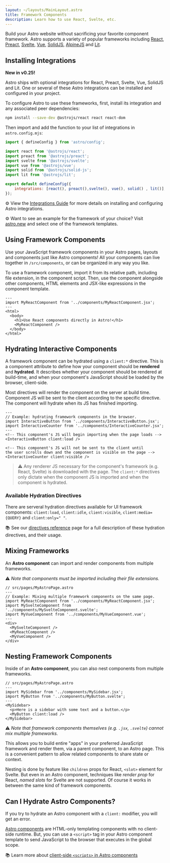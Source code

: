 ```yaml
---
layout: ~/layouts/MainLayout.astro
title: Framework Components
description: Learn how to use React, Svelte, etc.
---
```

Build your Astro website without sacrificing your favorite component framework. Astro supports a variety of popular frameworks including [React](https://reactjs.org/), [Preact](https://preactjs.com/), [Svelte](https://svelte.dev/), [Vue](https://vuejs.org/), [SolidJS](https://www.solidjs.com/), [AlpineJS](https://alpinejs.dev/) and [Lit](https://lit.dev/). 

## Installing Integrations

**New in v0.25!** 

Astro ships with optional integrations for React, Preact, Svelte, Vue, SolidJS and Lit. One or several of these Astro integrations can be installed and configured in your project.

To configure Astro to use these frameworks, first, install its integration and any associated peer dependencies:

```bash
npm install --save-dev @astrojs/react react react-dom
```

Then import and add the function to your list of integrations in `astro.config.mjs`:

```js
import { defineConfig } from 'astro/config';

import react from '@astrojs/react';
import preact from '@astrojs/preact';
import svelte from '@astrojs/svelte';
import vue from '@astrojs/vue';
import solid from '@astrojs/solid-js';
import lit from '@astrojs/lit';

export default defineConfig({
	integrations: [react(), preact(),svelte(), vue(), solid() , lit()],
});
```

⚙️ View the [Integrations Guide](/en/guides/integrations-guide) for more details on installing and configuring Astro integrations.

⚙️ Want to see an example for the framework of your choice? Visit [astro.new](https://astro.new) and select one of the framework templates.

## Using Framework Components

Use your JavaScript framework components in your Astro pages, layouts and components just like Astro components! All your components can live together in `/src/components`, or can be organized in any way you like.

To use a framework component, import it from its relative path, including file extension, in the component script. Then, use the component alongside other components, HTML elements and JSX-like expressions in the component template. 

```astro
---
import MyReactComponent from '../components/MyReactComponent.jsx';
---
<html>
  <body>
    <h1>Use React components directly in Astro!</h1>
    <MyReactComponent />
  </body>
</html>
```

## Hydrating Interactive Components

A framework component can be hydrated using a `client:*` directive. This is a component attribute to define how your component should be **rendered** and **hydrated**. It describes whether your component should be rendered at build-time, and when your component's JavaScript should be loaded by the browser, client-side.

Most directives will render the component on the server at build time. Component JS will be sent to the client according to the specific directive. The component will hydrate when its JS has finished importing.

```astro
---
// Example: hydrating framework components in the browser.
import InteractiveButton from '../components/InteractiveButton.jsx';
import InteractiveCounter from '../components/InteractiveCounter.jsx';
---
<!-- This component's JS will begin importing when the page loads -->
<InteractiveButton client:load />

<!-- This component's JS will not be sent to the client until 
the user scrolls down and the component is visible on the page -->
<InteractiveCounter client:visible />
```

>⚠️ Any renderer JS necessary for the component's framework (e.g. React, Svelte) is downloaded with the page. The `client:*` directives only dictate when the component JS is imported and when the component is hydrated.

### Available Hydration Directives

There are serveral hydration directives available for UI framework components: `client:load`, `client:idle`, `client:visible`, `client:media={QUERY}` and `client:only=" "`.

📚 See our [directives reference](/en/reference/directives-reference#ui-framework-components) page for a full description of these hydration directives, and their usage.

## Mixing Frameworks

An **Astro component** can import and render components from multiple frameworks.

⚠️ *Note that components must be imported including their file extensions.*
```astro
// src/pages/MyAstroPage.astro
---
// Example: Mixing multiple framework components on the same page.
import MyReactComponent from '../components/MyReactComponent.jsx';
import MySvelteComponent from '../components/MySvelteComponent.svelte';
import MyVueComponent from '../components/MyVueComponent.vue';
---
<div>
  <MySvelteComponent />
  <MyReactComponent />
  <MyVueComponent />
</div>
```

## Nesting Framework Components

Inside of an **Astro component**, you can also nest components from multiple frameworks.

```astro
// src/pages/MyAstroPage.astro
---
import MySidebar from '../components/MySidebar.jsx';
import MyButton from '../components/MyButton.svelte';
---
<MySidebar>
  <p>Here is a sidebar with some text and a button.</p>
  <MyButton client:load />
</MySidebar>
```

⚠️ *Note that framework components themselves (e.g. `.jsx`, `.svelte`) cannot mix multiple frameworks.*

This allows you to build entire "apps" in your preferred JavaScript framework and render them, via a parent component, to an Astro page. This is a convenient pattern to allow related components to share state or context.

Nesting is done by feature like `children` props for React, `<slot>` element for Svelte. But even in an Astro component, techniques like _render prop_ for React, _named slots_ for Svelte are not supported. Of course it works in between the same kind of framework components.

## Can I Hydrate Astro Components?

 If you try to hydrate an Astro component with a `client:` modifier, you will get an error.

[Astro components](/en/core-concepts/astro-components) are HTML-only templating components with no client-side runtime. But, you can use a `<script>` tag in your Astro component template to send JavaScript to the browser that executes in the global scope.


📚 Learn more about [client-side `<scripts>` in Astro components](/en/core-concepts/astro-components#client-side-scripts) 


[mdn-io]: https://developer.mozilla.org/en-US/docs/Web/API/Intersection_Observer_API
[mdn-ric]: https://developer.mozilla.org/en-US/docs/Web/API/Window/requestIdleCallback
[mdn-mm]: https://developer.mozilla.org/en-US/docs/Web/API/Window/matchMedia


